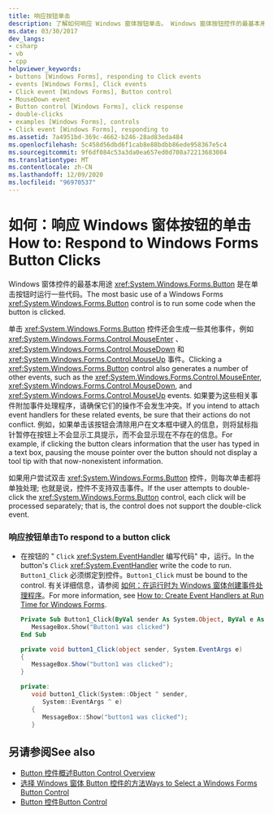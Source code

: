```yaml
---
title: 响应按钮单击
description: 了解如何响应 Windows 窗体按钮单击。 Windows 窗体按钮控件的最基本用法是在单击按钮时运行一些代码。
ms.date: 03/30/2017
dev_langs:
- csharp
- vb
- cpp
helpviewer_keywords:
- buttons [Windows Forms], responding to Click events
- events [Windows Forms], Click events
- Click event [Windows Forms], Button control
- MouseDown event
- Button control [Windows Forms], click response
- double-clicks
- examples [Windows Forms], controls
- Click event [Windows Forms], responding to
ms.assetid: 7a4951bd-369c-4662-b246-28ad83eda484
ms.openlocfilehash: 5c458d56dbd6f1cab8e88bdbb86ede958367e5c4
ms.sourcegitcommit: 9f6df084c53a3da0ea657ed0d708a72213683084
ms.translationtype: MT
ms.contentlocale: zh-CN
ms.lasthandoff: 12/09/2020
ms.locfileid: "96970537"
---
```

# <a name="how-to-respond-to-windows-forms-button-clicks"></a><span data-ttu-id="94a27-104">如何：响应 Windows 窗体按钮的单击</span><span class="sxs-lookup"><span data-stu-id="94a27-104">How to: Respond to Windows Forms Button Clicks</span></span>
<span data-ttu-id="94a27-105">Windows 窗体控件的最基本用途 <xref:System.Windows.Forms.Button> 是在单击按钮时运行一些代码。</span><span class="sxs-lookup"><span data-stu-id="94a27-105">The most basic use of a Windows Forms <xref:System.Windows.Forms.Button> control is to run some code when the button is clicked.</span></span>  
  
 <span data-ttu-id="94a27-106">单击 <xref:System.Windows.Forms.Button> 控件还会生成一些其他事件，例如 <xref:System.Windows.Forms.Control.MouseEnter> 、 <xref:System.Windows.Forms.Control.MouseDown> 和 <xref:System.Windows.Forms.Control.MouseUp> 事件。</span><span class="sxs-lookup"><span data-stu-id="94a27-106">Clicking a <xref:System.Windows.Forms.Button> control also generates a number of other events, such as the <xref:System.Windows.Forms.Control.MouseEnter>, <xref:System.Windows.Forms.Control.MouseDown>, and <xref:System.Windows.Forms.Control.MouseUp> events.</span></span> <span data-ttu-id="94a27-107">如果要为这些相关事件附加事件处理程序，请确保它们的操作不会发生冲突。</span><span class="sxs-lookup"><span data-stu-id="94a27-107">If you intend to attach event handlers for these related events, be sure that their actions do not conflict.</span></span> <span data-ttu-id="94a27-108">例如，如果单击该按钮会清除用户在文本框中键入的信息，则将鼠标指针暂停在按钮上不会显示工具提示，而不会显示现在不存在的信息。</span><span class="sxs-lookup"><span data-stu-id="94a27-108">For example, if clicking the button clears information that the user has typed in a text box, pausing the mouse pointer over the button should not display a tool tip with that now-nonexistent information.</span></span>  
  
 <span data-ttu-id="94a27-109">如果用户尝试双击 <xref:System.Windows.Forms.Button> 控件，则每次单击都将单独处理; 也就是说，控件不支持双击事件。</span><span class="sxs-lookup"><span data-stu-id="94a27-109">If the user attempts to double-click the <xref:System.Windows.Forms.Button> control, each click will be processed separately; that is, the control does not support the double-click event.</span></span>  
  
### <a name="to-respond-to-a-button-click"></a><span data-ttu-id="94a27-110">响应按钮单击</span><span class="sxs-lookup"><span data-stu-id="94a27-110">To respond to a button click</span></span>  
  
- <span data-ttu-id="94a27-111">在按钮的 " `Click` <xref:System.EventHandler> 编写代码" 中，运行。</span><span class="sxs-lookup"><span data-stu-id="94a27-111">In the button's `Click` <xref:System.EventHandler> write the code to run.</span></span> <span data-ttu-id="94a27-112">`Button1_Click` 必须绑定到控件。</span><span class="sxs-lookup"><span data-stu-id="94a27-112">`Button1_Click` must be bound to the control.</span></span> <span data-ttu-id="94a27-113">有关详细信息，请参阅 [如何：在运行时为 Windows 窗体创建事件处理程序](../how-to-create-event-handlers-at-run-time-for-windows-forms.md)。</span><span class="sxs-lookup"><span data-stu-id="94a27-113">For more information, see [How to: Create Event Handlers at Run Time for Windows Forms](../how-to-create-event-handlers-at-run-time-for-windows-forms.md).</span></span>  
  
    ```vb  
    Private Sub Button1_Click(ByVal sender As System.Object, ByVal e As System.EventArgs) Handles Button1.Click  
       MessageBox.Show("Button1 was clicked")  
    End Sub  
    ```  
  
    ```csharp  
    private void button1_Click(object sender, System.EventArgs e)  
    {  
       MessageBox.Show("button1 was clicked");  
    }  
    ```  
  
    ```cpp  
    private:  
       void button1_Click(System::Object ^ sender,  
          System::EventArgs ^ e)  
       {  
          MessageBox::Show("button1 was clicked");  
       }  
    ```  
  
## <a name="see-also"></a><span data-ttu-id="94a27-114">另请参阅</span><span class="sxs-lookup"><span data-stu-id="94a27-114">See also</span></span>

- [<span data-ttu-id="94a27-115">Button 控件概述</span><span class="sxs-lookup"><span data-stu-id="94a27-115">Button Control Overview</span></span>](button-control-overview-windows-forms.md)
- [<span data-ttu-id="94a27-116">选择 Windows 窗体 Button 控件的方法</span><span class="sxs-lookup"><span data-stu-id="94a27-116">Ways to Select a Windows Forms Button Control</span></span>](ways-to-select-a-windows-forms-button-control.md)
- [<span data-ttu-id="94a27-117">Button 控件</span><span class="sxs-lookup"><span data-stu-id="94a27-117">Button Control</span></span>](button-control-windows-forms.md)
